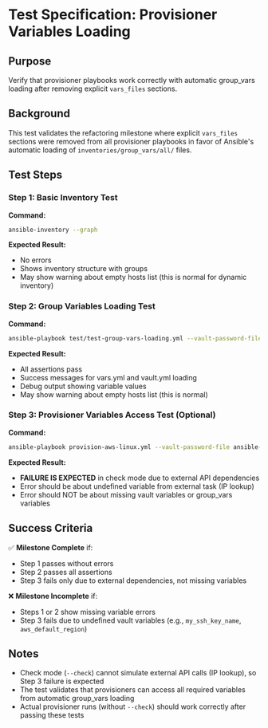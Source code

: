 # Test Specification: Provisioner Variables Loading

## Purpose
Verify that provisioner playbooks work correctly with automatic group_vars loading after removing explicit `vars_files` sections.

## Background
This test validates the refactoring milestone where explicit `vars_files` sections were removed from all provisioner playbooks in favor of Ansible's automatic loading of `inventories/group_vars/all/` files.

## Test Steps

### Step 1: Basic Inventory Test
**Command:**
```bash
ansible-inventory --graph
```

**Expected Result:**
- No errors
- Shows inventory structure with groups
- May show warning about empty hosts list (this is normal for dynamic inventory)

### Step 2: Group Variables Loading Test
**Command:**
```bash
ansible-playbook test/test-group-vars-loading.yml --vault-password-file ansible-vault-password.txt
```

**Expected Result:**
- All assertions pass
- Success messages for vars.yml and vault.yml loading
- Debug output showing variable values
- May show warning about empty hosts list (this is normal)

### Step 3: Provisioner Variables Access Test (Optional)
**Command:**
```bash
ansible-playbook provision-aws-linux.yml --vault-password-file ansible-vault-password.txt --check
```

**Expected Result:**
- **FAILURE IS EXPECTED** in check mode due to external API dependencies
- Error should be about undefined variable from external task (IP lookup)
- Error should NOT be about missing vault variables or group_vars variables

## Success Criteria

✅ **Milestone Complete** if:
- Step 1 passes without errors
- Step 2 passes all assertions
- Step 3 fails only due to external dependencies, not missing variables

❌ **Milestone Incomplete** if:
- Steps 1 or 2 show missing variable errors
- Step 3 fails due to undefined vault variables (e.g., `my_ssh_key_name`, `aws_default_region`)

## Notes
- Check mode (`--check`) cannot simulate external API calls (IP lookup), so Step 3 failure is expected
- The test validates that provisioners can access all required variables from automatic group_vars loading
- Actual provisioner runs (without `--check`) should work correctly after passing these tests